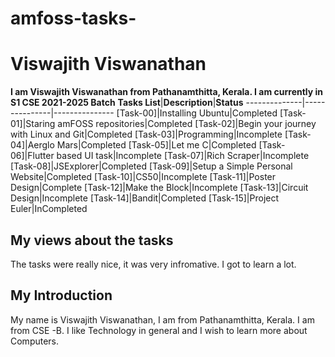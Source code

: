 # amfoss-tasks-
# Viswajith Viswanathan
**I am Viswajith Viswanathan from Pathanamthitta, Kerala. I am currently in S1 CSE 2021-2025 Batch**
**Tasks List**|**Description**|**Status**
--------------|---------------|---------------
[Task-00]|Installing Ubuntu|Completed
[Task-01]|Staring amFOSS repositories|Completed
[Task-02]|Begin your journey with Linux and Git|Completed
[Task-03]|Programming|Incomplete 
[Task-04]|Aerglo Mars|Completed 
[Task-05]|Let me C|Completed
[Task-06]|Flutter based UI task|Incomplete 
[Task-07]|Rich Scraper|Incomplete 
[Task-08]|JSExplorer|Completed
[Task-09]|Setup a Simple Personal Website|Completed
[Task-10]|CS50|Incomplete 
[Task-11]|Poster Design|Complete 
[Task-12]|Make the Block|Incomplete 
[Task-13]|Circuit Design|Incomplete
[Task-14]|Bandit|Completed
[Task-15]|Project Euler|InCompleted
## My views about the tasks
The tasks were really nice, it was very infromative. I got to learn a lot.
## My Introduction
My name is Viswajith Viswanathan, I am from Pathanamthitta, Kerala. I am from CSE -B.
I like Technology in general and I wish to learn more about Computers.
